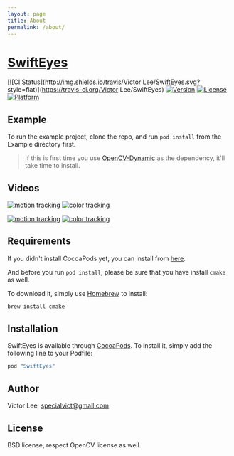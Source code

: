 ```yaml
---
layout: page
title: About
permalink: /about/
---
```


# [SwiftEyes](https://github.com/oaleeapp/SwiftEyes)

[![CI Status](http://img.shields.io/travis/Victor Lee/SwiftEyes.svg?style=flat)](https://travis-ci.org/Victor Lee/SwiftEyes)
[![Version](https://img.shields.io/cocoapods/v/SwiftEyes.svg?style=flat)](http://cocoapods.org/pods/SwiftEyes)
[![License](https://img.shields.io/cocoapods/l/SwiftEyes.svg?style=flat)](http://cocoapods.org/pods/SwiftEyes)
[![Platform](https://img.shields.io/cocoapods/p/SwiftEyes.svg?style=flat)](http://cocoapods.org/pods/SwiftEyes)

## Example

To run the example project, clone the repo, and run `pod install` from the Example directory first.

> If this is first time you use [OpenCV-Dynamic](https://github.com/Legoless/OpenCV-Dynamic) as the dependency, it'll take time to install.


## Videos

![motion tracking](http://i.giphy.com/kLL70o7Y9Y5Fe.gif)
![color tracking](http://i.giphy.com/3o6YgbtjjTUor5YDyo.gif)

[![motion tracking](https://img.youtube.com/vi/i3xDONms4u4/0.jpg)](https://youtu.be/i3xDONms4u4)
[![color tracking](https://img.youtube.com/vi/EDMr6cGkV0Y/0.jpg)](https://youtu.be/EDMr6cGkV0Y)



## Requirements

If you didn't install CocoaPods yet, you can install from [here](https://cocoapods.org/).

And before you run `pod install`, please be sure that you have install `cmake` as well.

To download it, simply use [Homebrew](https://brew.sh/) to install:

```ruby
brew install cmake
```

## Installation

SwiftEyes is available through [CocoaPods](http://cocoapods.org). To install
it, simply add the following line to your Podfile:

```ruby
pod "SwiftEyes"
```

## Author

Victor Lee, specialvict@gmail.com

## License

BSD license, respect OpenCV license as well.
